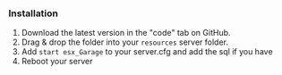 
### Installation
1) Download the latest version in the "code" tab on GitHub.
2) Drag & drop the folder into your `resources` server folder.
4) Add `start esx_Garage` to your server.cfg and add the sql if you have
5) Reboot your server